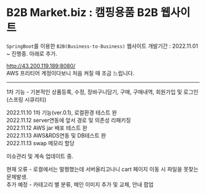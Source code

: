# B2B Market.biz : 캠핑용품 B2B 웹사이트


`SpringBoot`를 이용한 `B2B(Business-to-Business)` 웹사이트
개발기간 : 2022.11.01 ~ 진행중. 아래로 추가.

http://43.200.119.189:8080/ <br>
AWS 프리티어 계정이다보니 처음 켜질 때 조금 느립니다.

---
1차 기능 - 기본적인 상품등록, 수정, 장바구니담기, 구매, 구매내역, 회원가입 및 로그인(스프링 시큐리티)

2022.11.10  1차 기능(ver.0.1), 로컬환경 테스트 완<br>
2022.11.12  server연동에 앞서 경로 및 의존성 리패키징<br>
2022.11.12  AWS jar 배포 테스트 완<br>
2022.11.13  AWS&RDS연동 및 DB테스트 완<br>
2022.11.13  swap 메모리 할당 <br>

이슈관리 및 계속 업데이트 중. <br>

현재 오류 - 로컬에서는 멀쩡했는데 서버올리고나니 cart 페이지 이동 시 파일을 못찾는 문제발생. <br>
추가 예정 - 카테고리 별 분류, 메인 이미지 추가 및 교체, 안내 팝업
